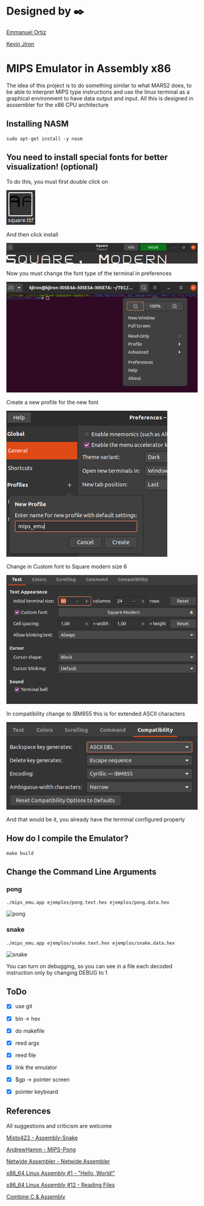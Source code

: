 #  Designed by :black_nib:

[Emmanuel Ortiz](https://github.com/eos175)

[Kevin Jiron](https://github.com/kjiron)



#  MIPS Emulator in Assembly x86
The idea of ​​this project is to do something similar to what MARS2 does, to be able to interpret
MIPS type instructions and use the linux terminal as a graphical environment to have
data output and input. All this is designed in asssembler for the x86 CPU architecture 


## Installing NASM

```shell
sudo apt-get install -y nasm
```

## You need to install special fonts for better visualization! (optional)


To do this, you must first double click on

![Square.ttf](res/screen_0.png)

And then click install

![Square.ttf](res/screen_1.png)


Now you must change the font type of the terminal in preferences

![Square.ttf](res/screen_2.png)


Create a new profile for the new font

![Square.ttf](res/screen_3.png)


Change in Custom font to Square modern size 6

![Square.ttf](res/screen_4.png)


In compatibility change to IBM855 this is for extended ASCII characters

![Square.ttf](res/screen_5.png)


And that would be it, you already have the terminal configured properly

## How do I compile the Emulator?

```shell
make build
```

## Change the Command Line Arguments

### pong

```shell
./mips_emu.app ejemplos/pong.text.hex ejemplos/pong.data.hex
```
![pong](https://user-images.githubusercontent.com/68199556/95167002-18457680-076c-11eb-93cd-0e7d73cafae0.gif)

### snake

```shell
./mips_emu.app ejemplos/snake.text.hex ejemplos/snake.data.hex
```
![snake](https://user-images.githubusercontent.com/68199556/95167040-2abfb000-076c-11eb-9951-308f44228cbf.gif)


You can turn on debugging, so you can see in a file each decoded instruction only by changing DEBUG to 1



## ToDo

- [x] use git
- [x] bin -> hex
- [x] do makefile
- [x] reed args
- [x] reed file
- [x] link the emulator
- [x] $gp -> pointer screen
- [x] pointer keyboard	



## References

All suggestions and criticism are welcome


[Misto423 - Assembly-Snake](https://github.com/Misto423/Assembly-Snake)

[AndrewHamm - MIPS-Pong](https://github.com/AndrewHamm/MIPS-Pong)

[Netwide Assembler - Netwide Assembler](https://es.qwe.wiki/wiki/Netwide_Assembler)

[x86_64 Linux Assembly #1 - "Hello, World!"](https://www.youtube.com/watch?v=VQAKkuLL31g)

[x86_64 Linux Assembly #12 - Reading Files](https://www.youtube.com/watch?v=BljOGzRP_Ws)

[Combine C & Assembly](https://cs.lmu.edu/~ray/notes/nasmtutorial/)

